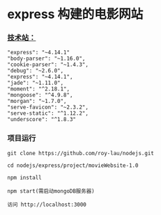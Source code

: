 # express 构建的电影网站

### [技术站：](https://github.com/roy-lau/nodejs/blob/master/express/project/movieWebsite/package.json)
	"express": "~4.14.1"
	"body-parser": "~1.16.0",
    "cookie-parser": "~1.4.3",
    "debug": "~2.6.0",
    "express": "~4.14.1",
    "jade": "~1.11.0",
    "moment": "^2.18.1",
    "mongoose": "^4.9.8",
    "morgan": "~1.7.0",
    "serve-favicon": "~2.3.2",
    "serve-static": "^1.12.2",
    "underscore": "^1.8.3"

### 项目运行

```
git clone https://github.com/roy-lau/nodejs.git

cd nodejs/express/project/movieWebsite-1.0

npm install

npm start(需启动mongoDB服务器)

访问 http://localhost:3000
```